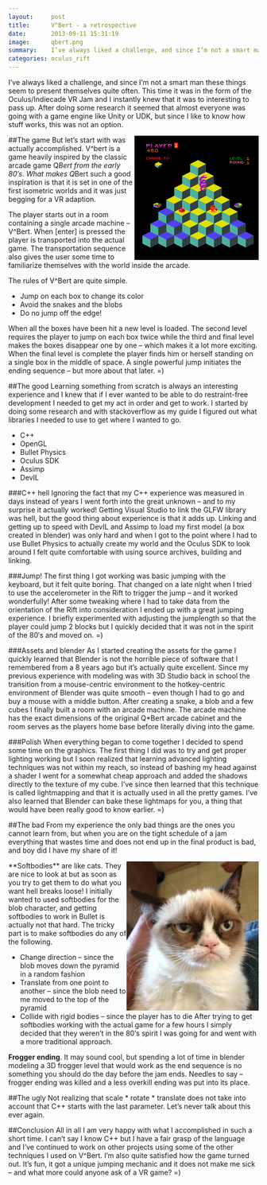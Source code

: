 ```yaml
---
layout:     post
title:      V^Bert - a retrospective
date:       2013-09-11 15:31:19
image:		qbert.png
summary:    I’ve always liked a challenge, and since I’m not a smart man these things seem to present themselves quite often. This time it was in the form of the Oculus/Indiecade VR Jam and I instantly knew that it was to interesting to pass up. After doing some research..
categories: oculus_rift
---
```


I’ve always liked a challenge, and since I’m not a smart man these things seem to present themselves quite often. This time it was in the form of the Oculus/Indiecade VR Jam and I instantly knew that it was to interesting to pass up. After doing some research it seemed that almost everyone was going with a game engine like Unity or UDK, but since I like to know how stuff works, this was not an option.

##The game
<img src="/images/qbert.png" style="float:right">
But let’s start with was actually accomplished. V^bert is a game heavily inspired by the classic arcade game Q*Bert from the early 80′s. What makes Q*Bert such a good inspiration is that it is set in one of the first isometric worlds and it was just begging for a VR adaption.

The player starts out in a room containing a single arcade machine – V^Bert. When [enter] is pressed the player is transported into the actual game. The transportation sequence also gives the user some time to familiarize themselves with the world inside the arcade.

The rules of V^Bert are quite simple.
 - Jump on each box to change its color
 - Avoid the snakes and the blobs
 - Do no jump off the edge!

When all the boxes have been hit a new level is loaded. The second level requires the player to jump on each box twice while the third and final level makes the boxes disappear one by one – which makes it a lot more exciting. When the final level is complete the player finds him or herself standing on a single box in the middle of space. A single powerful jump initiates the ending sequence – but more about that later. =)

##The good
Learning something from scratch is always an interesting experience and I knew that if I ever wanted to be able to do restraint-free development I needed to get my act in order and get to work. I started by doing some research and with stackoverflow as my guide I figured out what libraries I needed to use to get where I wanted to go.

 - C++
 - OpenGL
 - Bullet Physics
 - Oculus SDK
 - Assimp
 - DevIL

###C++ hell
Ignoring the fact that my C++ experience was measured in days instead of years I went forth into the great unknown – and to my surprise it actually worked! Getting Visual Studio to link the GLFW library was hell, but the good thing about experience is that it adds up. Linking and getting up to speed with DevIL and Assimp to load my first model (a box created in blender) was only hard and when I got to the point where I had to use Bullet Physics to actually create my world and the Oculus SDK to look around I felt quite comfortable with using source archives, building and linking.


###Jump!
The first thing I got working was basic jumping with the keyboard, but it felt quite boring. That changed on a late night when I tried to use the accelerometer in the Rift to trigger the jump – and it worked wonderfully! After some tweaking where I had to take data from the orientation of the Rift into consideration I ended up with a great jumping experience. I briefly experimented with adjusting the jumplength so that the player could jump 2 blocks but I quickly decided that it was not in the spirit of the 80′s and moved on. =)

###Assets and blender
As I started creating the assets for the game I quickly learned that Blender is not the horrible piece of software that I remembered from a 8 years ago but it’s actually quite excellent.  Since my previous experience with modeling was with 3D Studio back in school the transition from a mouse-centric environment to the hotkey-centric environment of Blender was quite smooth – even though I had to go and buy a mouse with a middle button. After creating a snake, a blob and a few cubes I finally built a room with an arcade machine. The arcade machine has the exact dimensions of the original Q*Bert arcade cabinet and the room serves as the players home base before literally diving into the game.

###Polish
When everything began to come together I decided to spend some time on the graphics. The first thing I did was to  try and get proper lighting working but I soon realized that learning advanced lighting techniques was not within my reach, so instead of bashing my head against a shader I went for a somewhat cheap approach and added the shadows directly to the texture of my cube. I’ve since then learned that this technique is called lightmapping and that it is actually used in all the pretty games. I’ve also learned that Blender can bake these lightmaps for you, a thing that would have been really good to know earlier. =)

##The bad
From my experience the only bad things are the ones you cannot learn from, but when you are on the tight schedule of a jam everything that wastes time and does not end up in the final product is bad, and boy did I have my share of it!

<img src="/images/softbody-cat.jpg" style="float:right">
**Softbodies** are like cats. They are nice to look at but as soon as you try to get them to do what you want hell breaks loose! I initially wanted to used softbodies for the blob character, and getting softbodies to work in Bullet is  actually not that hard. The tricky part is to make softbodies do any of the following.

 - Change direction – since the blob moves down the pyramid in a random fashion
 - Translate from one point to another – since the blob need to me moved to the top of the pyramid
 - Collide with rigid bodies – since the player has to die
After trying to get softbodies working with the actual game for a few hours I simply decided that they weren’t in the 80′s spirit I was going for and went with a more traditional approach.

**Frogger ending**. It may sound cool, but spending a lot of time in blender modeling a 3D frogger level that would work as the end sequence is no something you should do the day before the jam ends. Needles to say – frogger ending was killed and a less overkill ending was put into its place.

##The ugly
Not realizing that scale * rotate * translate does not take into account that C++ starts with the last parameter. Let’s never talk about this ever again.

##Conclusion
All in all I am very happy with what I accomplished in such a short time. I can’t say I know C++ but I have a fair grasp of the language and I’ve continued to work on other projects using some of the other techniques I used on V^Bert. I’m also quite satisfied how the game turned out. It’s fun, it got a unique jumping mechanic and it does not make me sick – and what more could anyone ask of a VR game? =)
